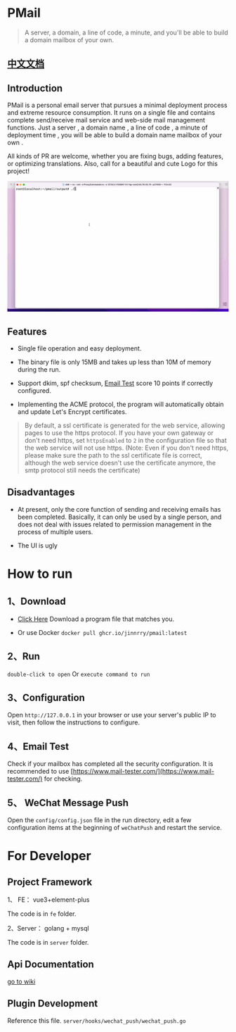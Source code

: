 # PMail

> A server, a domain, a line of code, a minute, and you'll be able to build a domain mailbox of your own.

## [中文文档](./README_CN.md)

## Introduction

PMail is a personal email server that pursues a minimal deployment process and extreme resource consumption. It runs on
a single file and contains complete send/receive mail service and web-side mail management functions. Just a server , a
domain name , a line of code , a minute of deployment time , you will be able to build a domain name mailbox of your
own .

All kinds of PR are welcome, whether you are fixing bugs, adding features, or optimizing translations. Also, call for a
beautiful and cute Logo for this project!

<img src="./docs/en.gif" alt="Editor" width="800px">

## Features

* Single file operation and easy deployment.

* The binary file is only 15MB and takes up less than 10M of memory during the run.

* Support dkim, spf checksum, [Email Test](https://www.mail-tester.com/) score 10 points if correctly configured.

* Implementing the ACME protocol, the program will automatically obtain and update Let's Encrypt certificates.

> By default, a ssl certificate is generated for the web service, allowing pages to use the https protocol.
> If you have your own gateway or don't need https, set `httpsEnabled` to `2` in the configuration file so that the web
> service will not use https.
(Note: Even if you don't need https, please make sure the path to the ssl certificate file is correct, although the web
> service doesn't use the certificate anymore, the smtp protocol still needs the certificate)

## Disadvantages

* At present, only the core function of sending and receiving emails has been completed. Basically, it can only be used
  by a single person, and does not deal with issues related to permission management in the process of multiple users.

* The UI is ugly

# How to run

## 1、Download

* [Click Here](https://github.com/Jinnrry/PMail/releases) Download a program file that matches you.

* Or use Docker `docker pull ghcr.io/jinnrry/pmail:latest`

## 2、Run

`double-click to open` Or `execute command to run`

## 3、Configuration

Open `http://127.0.0.1` in your browser or use your server's public IP to visit, then follow the instructions to
configure.

## 4、Email Test

Check if your mailbox has completed all the security configuration. It is recommended to
use [https://www.mail-tester.com/](https://www.mail-tester.com/) for checking.

## 5、 WeChat Message Push

Open the `config/config.json` file in the run directory, edit a few configuration items at the beginning of `weChatPush`
and restart the service.

# For Developer

## Project Framework

1、 FE： vue3+element-plus

The code is in `fe` folder.

2、Server： golang + mysql

The code is in `server` folder.

## Api Documentation

[go to wiki](https://github.com/Jinnrry/PMail/wiki)

## Plugin Development

Reference this file. `server/hooks/wechat_push/wechat_push.go`
